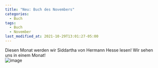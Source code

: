 ```yaml
---
title: "Neu: Buch des Novembers"
categories:
  - Buch
tags:
  - Buch
  - November
last_modified_at: 2021-10-29T13:01:27-05:00
---
```


Diesen Monat werden wir Siddartha von Hermann Hesse lesen! Wir sehen uns in einem Monat!                            
![image](https://user-images.githubusercontent.com/14193782/139135016-e536c730-5a49-41da-8e2e-723a78517ba8.png "book")
